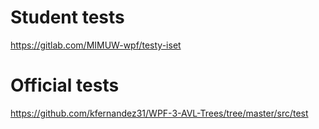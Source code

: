 # Student tests
https://gitlab.com/MIMUW-wpf/testy-iset

# Official tests
https://github.com/kfernandez31/WPF-3-AVL-Trees/tree/master/src/test
